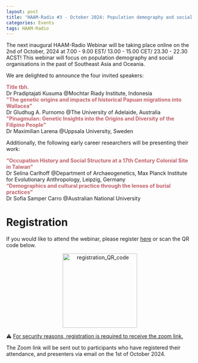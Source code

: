 ```yaml
---
layout: post
title: "HAAM-Radio #3 - October 2024: Population demography and social organisations in the past of Southeast Asia and Oceania"
categories: Events
tags: HAAM-Radio
---
```


The next inaugural HAAM-Radio Webinar will be taking place online on the 2nd of October, 2024 at 7.00 - 9.00 EST/ 13.00 - 15.00 CET/ 23.30 - 22.30 ACST! This webinar will focus on population demography and social organisations in the past of Southeast Asia and Oceania. 

We are delighted to announce the four invited speakers:

**<span style="color:#BF616A">Title tbh.</span>** \
Dr Pradiptajati Kusuma @Mochtar Riady Institute, Indonesia\
**<span style="color:#BF616A">"The genetic origins and impacts of historical Papuan migrations into Wallacea"</span>** \
Dr Gludhug A. Purnomo @The University of Adelaide, Australia\
**<span style="color:#BF616A">"Pinagmulan: Genetic Insights into the Origins and Diversity of the Filipino People"</span>** \
Dr Maximilian Larena @Uppsala University, Sweden

Additionally, the following early career researchers will be presenting their work:

**<span style="color:#BF616A">“Occupation History and Social Structure at a 17th Century Colonial Site in Taiwan"</span>** \
Dr Selina Carlhoff @Department of Archaeogenetics, Max Planck Institute for Evolutionary Anthropology, Leipzig, Germany \
**<span style="color:#BF616A">“Demographics and cultural practice through the lenses of burial practices”</span>** \
Dr Sofia Samper Carro @Australian National University

# Registration 

If you would like to attend the webinar, please register [here](https://docs.google.com/forms/d/e/1FAIpQLSdn3avlwfKvnsIlErkZfu6t3vELk9r1QloTPBuPPnVcIugOyQ/viewform?usp=pp_url) or scan the QR code below.

<p  align="middle">
<a href="https://docs.google.com/forms/d/e/1FAIpQLSdn3avlwfKvnsIlErkZfu6t3vELk9r1QloTPBuPPnVcIugOyQ/viewform?usp=pp_url"><img src="{{ "/assets/media/event_images/2024-09-19-event/registration_QR_code.png" | relative_url }}" alt="registration_QR_code" width="200px" height="200px" ></a>
</p>
⚠️ <u>For security reasons, registration is required to receive the zoom link.</u>

The Zoom link will be sent out to participants who have registered their attendance, and presenters via email on the 1st of October 2024.